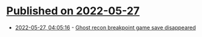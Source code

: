 # [Published on 2022-05-27](index.md)

* [2022-05-27, 04:05:16](https://news.ycombinator.com/item?id=31525920) - [Ghost recon breakpoint game save disappeared](https://community.stadia.com/t5/Stadia-General/Ghost-recon-breakpoint-game-save-disappeared/m-p/79391#M32421)
